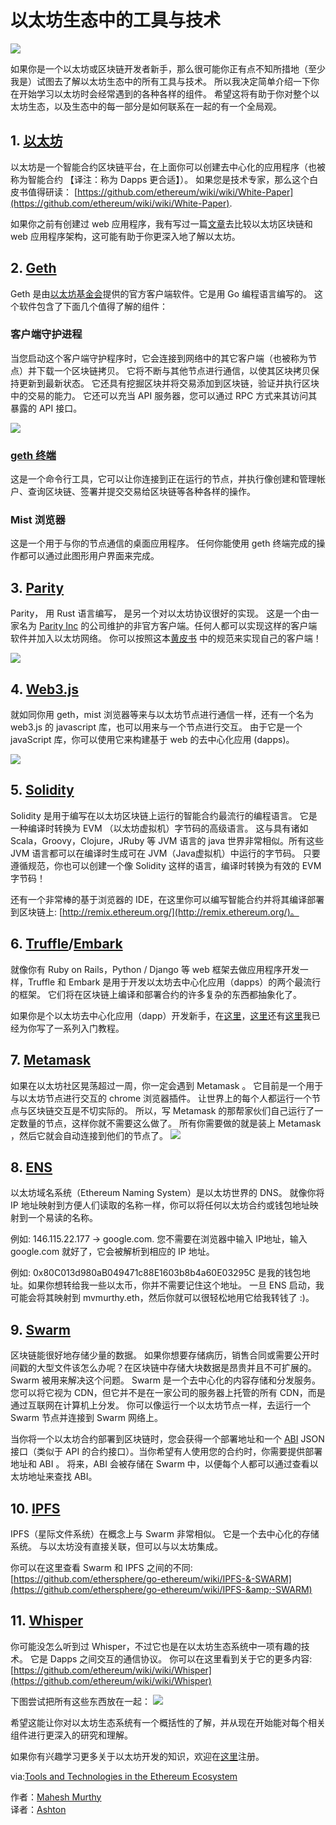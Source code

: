 # 以太坊生态中的工具与技术

![](https://i.imgur.com/Jjkpwfr.png)
  
如果你是一个以太坊或区块链开发者新手，那么很可能你正有点不知所措地（至少我是）试图去了解以太坊生态中的所有工具与技术。 所以我决定简单介绍一下你在开始学习以太坊时会经常遇到的各种各样的组件。 希望这将有助于你对整个以太坊生态，以及生态中的每一部分是如何联系在一起的有一个全局观。 

## 1. [以太坊](http://ethereum.org/)
以太坊是一个智能合约区块链平台，在上面你可以创建去中心化的应用程序（也被称为智能合约 【译注：称为 Dapps 更合适】）。 如果您是技术专家，那么这个白皮书值得研读：
[https://github.com/ethereum/wiki/wiki/White-Paper](https://github.com/ethereum/wiki/wiki/White-Paper).  

如果你之前有创建过 web 应用程序，我有写过一篇[文章](https://medium.com/@mvmurthy/ethereum-for-web-developers-890be23d1d0c#.8wo4bi611)去比较以太坊区块链和 web 应用程序架构，这可能有助于你更深入地了解以太坊。

## 2. [Geth](https://github.com/ethereum/go-ethereum)  
Geth 是由[以太坊基金会](http://ethereum.org/)提供的官方客户端软件。它是用 Go 编程语言编写的。 这个软件包含了下面几个值得了解的组件：

### 客户端守护进程
当您启动这个客户端守护程序时，它会连接到网络中的其它客户端（也被称为节点）并下载一个区块链拷贝。 它将不断与其他节点进行通信，以使其区块拷贝保持更新到最新状态。 它还具有挖掘区块并将交易添加到区块链，验证并执行区块中的交易的能力。 它还可以充当 API 服务器，您可以通过 RPC 方式来其访问其暴露的 API 接口。

![](https://i.imgur.com/eqExYxM.png)

### [geth 终端](https://github.com/ethereum/go-ethereum/wiki/geth)
这是一个命令行工具，它可以让你连接到正在运行的节点，并执行像创建和管理帐户、查询区块链、签署并提交交易给区块链等各种各样的操作。

### Mist 浏览器
这是一个用于与你的节点通信的桌面应用程序。 任何你能使用 geth 终端完成的操作都可以通过此图形用户界面来完成。

## 3. [Parity](https://github.com/paritytech/parity)
Parity， 用 Rust 语言编写， 是另一个对以太坊协议很好的实现。 这是一个由一家名为 [Parity Inc](https://parity.io/) 的公司维护的非官方客户端。任何人都可以实现这样的客户端软件并加入以太坊网络。 你可以按照这本[黄皮书](https://ethereum.github.io/yellowpaper/paper.pdf) 中的规范来实现自己的客户端！

![](https://i.imgur.com/xQGGQr2.png)

## 4. [Web3.js](https://github.com/ethereum/web3.js/) 
就如同你用 geth，mist 浏览器等来与以太坊节点进行通信一样，还有一个名为 web3.js 的 javascript 库，也可以用来与一个节点进行交互。 由于它是一个 javaScript 库，你可以使用它来构建基于 web 的去中心化应用 (dapps)。

![](https://i.imgur.com/c8Y7lNd.png)

## 5. [Solidity](https://solidity.readthedocs.io/en/develop/)
Solidity 是用于编写在以太坊区块链上运行的智能合约最流行的编程语言。 它是一种编译时转换为 EVM （以太坊虚拟机）字节码的高级语言。 这与具有诸如 Scala，Groovy，Clojure，JRuby 等 JVM 语言的 java 世界非常相似。所有这些 JVM 语言都可以在编译时生成可在 JVM（Java虚拟机）中运行的字节码。 只要遵循规范，你也可以创建一个像 Solidity 这样的语言，编译时转换为有效的 EVM 字节码！

还有一个非常棒的基于浏览器的 IDE，在这里你可以编写智能合约并将其编译部署到区块链上: [http://remix.ethereum.org/](http://remix.ethereum.org/)。

## 6. [Truffle](http://truffleframework.com/)/[Embark](https://github.com/iurimatias/embark-framework)
就像你有 Ruby on Rails，Python / Django 等 web 框架去做应用程序开发一样，Truffle 和 Embark 是用于开发以太坊去中心化应用（dapps）的两个最流行的框架。 它们将在区块链上编译和部署合约的许多复杂的东西都抽象化了。
 
如果你是个以太坊去中心化应用（dapp）开发新手，在[这里](https://medium.com/@mvmurthy/full-stack-hello-world-voting-ethereum-dapp-tutorial-part-1-40d2d0d807c2)，[这里](https://medium.com/@mvmurthy/full-stack-hello-world-voting-ethereum-dapp-tutorial-part-2-30b3d335aa1f)还有[这里](https://medium.com/@mvmurthy/full-stack-hello-world-voting-ethereum-dapp-tutorial-part-3-331c2712c9df)我已经为你写了一系列入门教程。

## 7. [Metamask](https://metamask.io/)   
如果在以太坊社区晃荡超过一周，你一定会遇到 Metamask 。 它目前是一个用于与以太坊节点进行交互的 chrome 浏览器插件。 让世界上的每个人都运行一个节点与区块链交互是不切实际的。 所以，写 Metamask 的那帮家伙们自己运行了一定数量的节点，这样你就不需要这么做了。 所有你需要做的就是装上 Metamask ，然后它就会自动连接到他们的节点了。
![](https://i.imgur.com/xQGGQr2.png)

## 8. [ENS](http://ens.domains/)
以太坊域名系统（Ethereum Naming System）是以太坊世界的 DNS。 就像你将 IP 地址映射到方便人们读取的名称一样，你可以将任何以太坊合约或钱包地址映射到一个易读的名称。  

例如: 146.115.22.177 → google.com. 您不需要在浏览器中输入 IP地址，输入 google.com 就好了，它会被解析到相应的 IP 地址。 
 
例如: 0x80C013d980aB049471c88E1603b8b4a60E03295C 是我的钱包地址。如果你想转给我一些以太币，你并不需要记住这个地址。 一旦 ENS 启动，我可能会将其映射到 mvmurthy.eth，然后你就可以很轻松地用它给我转钱了 :)。  

## 9. [Swarm](http://swarm-gateways.net/bzz:/theswarm.eth/) 
区块链能很好地存储少量的数据。 如果你想要存储病历，销售合同或需要公开时间戳的大型文件该怎么办呢？在区块链中存储大块数据是昂贵并且不可扩展的。 Swarm 被用来解决这个问题。 Swarm 是一个去中心化的内容存储和分发服务。 您可以将它视为 CDN，但它并不是在一家公司的服务器上托管的所有 CDN，而是通过互联网在计算机上分发。 你可以像运行一个以太坊节点一样，去运行一个 Swarm 节点并连接到 Swarm 网络上。
 
当你将一个以太坊合约部署到区块链时，您会获得一个部署地址和一个 [ABI](https://github.com/ethereum/wiki/wiki/Ethereum-Contract-ABI) JSON 接口（类似于 API 的合约接口）。当你希望有人使用您的合约时，你需要提供部署地址和 ABI 。 将来，ABI 会被存储在 Swarm 中，以便每个人都可以通过查看以太坊地址来查找 ABI。

## 10. [IPFS](https://ipfs.io/)
IPFS（星际文件系统）在概念上与 Swarm 非常相似。 它是一个去中心化的存储系统。 与以太坊没有直接关联，但可以与以太坊集成。  

你可以在这里查看 Swarm 和 IPFS 之间的不同: [https://github.com/ethersphere/go-ethereum/wiki/IPFS-&-SWARM](https://github.com/ethersphere/go-ethereum/wiki/IPFS-&amp;-SWARM) 

## 11. [Whisper](https://github.com/ethereum/wiki/wiki/Whisper)
你可能没怎么听到过 Whisper，不过它也是在以太坊生态系统中一项有趣的技术。 它是 Dapps 之间交互的通信协议。 你可以在这里看到关于它的更多内容: [https://github.com/ethereum/wiki/wiki/Whisper](https://github.com/ethereum/wiki/wiki/Whisper) 
 
下图尝试把所有这些东西放在一起：
![](https://i.imgur.com/H48W22N.png)

希望这能让你对以太坊生态系统有一个概括性的了解，并从现在开始能对每个相关组件进行更深入的研究和理解。

如果你有兴趣学习更多关于以太坊开发的知识，欢迎在[这里](http://zastrin.com/)注册。

via:[Tools and Technologies in the Ethereum Ecosystem](https://medium.com/blockchannel/tools-and-technologies-in-the-ethereum-ecosystem-e5b7e5060eb9)

作者：[Mahesh Murthy](https://medium.com/@mvmurthy?source=post_header_lockup)   
译者：[Ashton](https://github.com/cdljsj)
